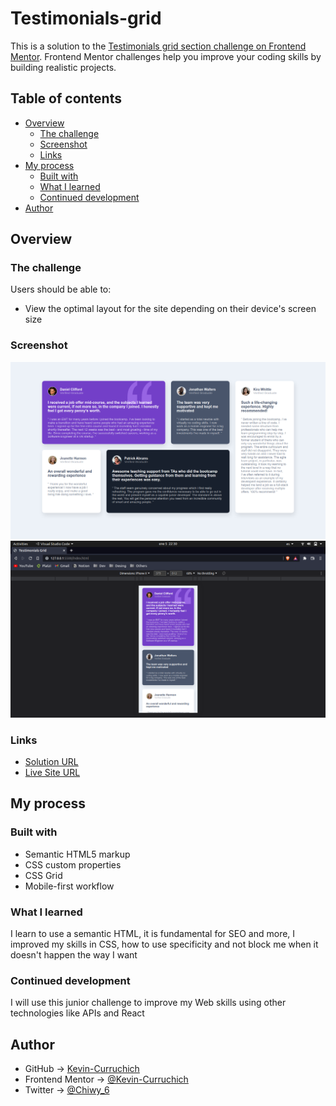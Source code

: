 # Testimonials-grid

This is a solution to the [Testimonials grid section challenge on Frontend Mentor](https://www.frontendmentor.io/challenges/testimonials-grid-section-Nnw6J7Un7). Frontend Mentor challenges help you improve your coding skills by building realistic projects. 

## Table of contents

- [Overview](#overview)
  - [The challenge](#the-challenge)
  - [Screenshot](#screenshot)
  - [Links](#links)
- [My process](#my-process)
  - [Built with](#built-with)
  - [What I learned](#what-i-learned)
  - [Continued development](#continued-development)
- [Author](#author)

## Overview

### The challenge

Users should be able to:

- View the optimal layout for the site depending on their device's screen size

### Screenshot

![](./screenshots/desktop.png)
![](./screenshots/mobile.png)


### Links

- [Solution URL](https://github.com/Kevin-Curruchich/testimonials-grid)
- [Live Site URL](https://kevin-curruchich.github.io/testimonials-grid/)

## My process

### Built with

- Semantic HTML5 markup
- CSS custom properties
- CSS Grid
- Mobile-first workflow

### What I learned

I learn to use a semantic HTML, it is fundamental for SEO and more, I improved my skills in CSS, how to use specificity and not block me when it doesn't happen the way I want

### Continued development

I will use this junior challenge to improve my Web skills using other technologies like APIs and React

## Author

- GitHub -> [Kevin-Curruchich](https://github.com/Kevin-Curruchich)
- Frontend Mentor -> [@Kevin-Curruchich](https://www.frontendmentor.io/profile/Kevin-Curruchich)
- Twitter -> [@Chiwy_6](https://www.twitter.com/Chiwy_6)

